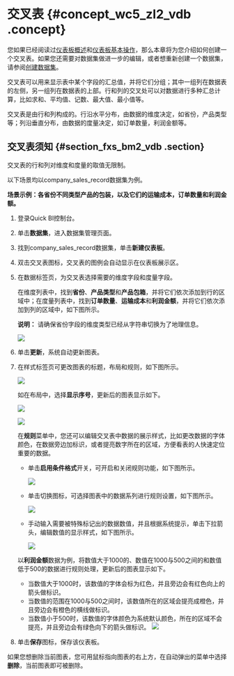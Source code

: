 # 交叉表 {#concept_wc5_zl2_vdb .concept}

您如果已经阅读过[仪表板概述](cn.zh-CN/快速入门/报表制作/仪表板概述.md#)和[仪表板基本操作](cn.zh-CN/快速入门/报表制作/仪表板基本操作/仪表板基本操作.md#)，那么本章将为您介绍如何创建一个交叉表。如果您还需要对数据集做进一步的编辑，或者想重新创建一个数据集，请参阅[创建数据集](cn.zh-CN/快速入门/数据建模/管理数据集/创建数据集.md#)。

交叉表可以用来显示表中某个字段的汇总值，并将它们分组；其中一组列在数据表的左侧，另一组列在数据表的上部。行和列的交叉处可以对数据进行多种汇总计算，比如求和、平均值、记数、最大值、最小值等。

交叉表是由行和列构成的。行沿水平分布，由数据的维度决定，如省份，产品类型等；列沿垂直分布，由数据的度量决定，如订单数量，利润金额等。

## 交叉表须知 {#section_fxs_bm2_vdb .section}

交叉表的行和列对维度和度量的取值无限制。

以下场景均以company\_sales\_record数据集为例。

**场景示例：各省份不同类型产品的包装，以及它们的运输成本，订单数量和利润金额。**

1.  登录Quick BI控制台。
2.  单击**数据集**，进入数据集管理页面。
3.  找到company\_sales\_record数据集，单击**新建仪表板**。
4.  双击交叉表图标，交叉表的图例会自动显示在仪表板展示区。
5.  在数据标签页，为交叉表选择需要的维度字段和度量字段。

    在维度列表中，找到**省份**、**产品类型**和**产品包箱**，并将它们依次添加到行的区域中；在度量列表中，找到**订单数量**、**运输成本**和**利润金额**，并将它们依次添加到列的区域中，如下图所示。

    **说明：** 请确保省份字段的维度类型已经从字符串切换为了地理信息。

    ![](http://static-aliyun-doc.oss-cn-hangzhou.aliyuncs.com/assets/img/9131/1722_zh-CN.png)

6.  单击**更新**，系统自动更新图表。
7.  在样式标签页可更改图表的标题，布局和规则，如下图所示。

    ![](http://static-aliyun-doc.oss-cn-hangzhou.aliyuncs.com/assets/img/9131/1724_zh-CN.png)

    如在布局中，选择**显示序号**，更新后的图表显示如下。

    ![](http://static-aliyun-doc.oss-cn-hangzhou.aliyuncs.com/assets/img/9131/1725_zh-CN.png)

    ![](http://static-aliyun-doc.oss-cn-hangzhou.aliyuncs.com/assets/img/9131/1726_zh-CN.png)

    在**规则**菜单中，您还可以编辑交叉表中数据的展示样式，比如更改数据的字体颜色，在数据旁边加标识，或者提亮数字所在的区域，方便看表的人快速定位重要的数据。

    -   单击**启用条件格式**开关，可开启和关闭规则功能，如下图所示。

        ![](http://static-aliyun-doc.oss-cn-hangzhou.aliyuncs.com/assets/img/9131/1727_zh-CN.png)

    -   单击切换图标，可选择图表中的数据系列进行规则设置，如下图所示。

        ![](http://static-aliyun-doc.oss-cn-hangzhou.aliyuncs.com/assets/img/9131/1728_zh-CN.png)

    -   手动输入需要被特殊标记出的数据数值，并且根据系统提示，单击下拉箭头，编辑数值的显示样式，如下图所示。

        ![](http://static-aliyun-doc.oss-cn-hangzhou.aliyuncs.com/assets/img/9131/1729_zh-CN.png)

    以**利润金额**数据为例，将数值大于1000的、数值在1000与500之间的和数值低于500的数据进行规则处理，更新后的图表显示如下。

    -   当数值大于1000时，该数值的字体会标为红色，并且旁边会有红色向上的箭头做标识。
    -   当数值的范围在1000与500之间时，该数值所在的区域会提亮成橙色，并且旁边会有橙色的横线做标识。
    -   当数值小于500时，该数值的字体颜色为系统默认颜色，所在的区域不会提亮，并且旁边会有绿色向下的箭头做标识。
    ![](http://static-aliyun-doc.oss-cn-hangzhou.aliyuncs.com/assets/img/9131/1730_zh-CN.png)

8.  单击**保存**图标，保存该仪表板。

如果您想删除当前图表，您可用鼠标指向图表的右上方，在自动弹出的菜单中选择**删除**，当前图表即可被删除。

